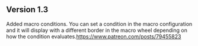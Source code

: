 ## Version 1.3
Added macro conditions. You can set a condition in the macro configuration and it will display with a different border in the macro wheel depending on how the condition evaluates.https://www.patreon.com/posts/79455823

